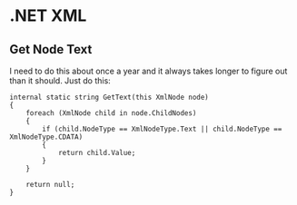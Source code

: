 # .NET XML
## Get Node Text
I need to do this about once a year and it always takes longer to figure out than it should.  Just do this:
```
internal static string GetText(this XmlNode node)
{
    foreach (XmlNode child in node.ChildNodes)
    {
        if (child.NodeType == XmlNodeType.Text || child.NodeType == XmlNodeType.CDATA)
        {
            return child.Value;
        }
    }

    return null;
}
```
